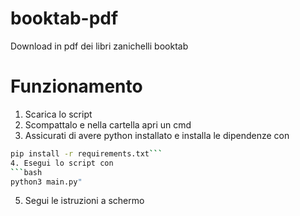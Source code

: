 # booktab-pdf
Download in pdf dei libri zanichelli booktab

# Funzionamento
1. Scarica lo script
2. Scompattalo e nella cartella apri un cmd
3. Assicurati di avere python installato e installa le dipendenze con    
```bash
pip install -r requirements.txt```
4. Esegui lo script con 
```bash
python3 main.py"
```
5. Segui le istruzioni a schermo
